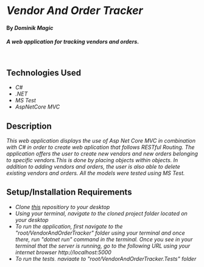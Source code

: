 # _Vendor And Order Tracker_

#### By _**Dominik Magic**_

#### _A web application for tracking vendors and orders._<p>&nbsp;</p>  

## Technologies Used

* _C#_
* _.NET_
* _MS Test_
* _AspNetCore MVC_

## Description

_This web application displays the use of Asp Net Core MVC in combination with C# in order to create web aplication that follows RESTful Routing. The application offers the user to create new vendors and new orders belonging to specific vendors.This is done by placing objects within objects. In addition to adding vendors and orders, the user is also able to delete existing vendors and orders. All the models were tested using MS Test._

## Setup/Installation Requirements

* _Clone [this](https://github.com/dmagic1304/Vendor-and-Order-Tracker) repositiory to your desktop_
* _Using your terminal, navigate to the cloned project folder located on your desktop_
* _To run the application, first navigate to the "root/VendorAndOrderTracker" folder using your terminal and once there, run "dotnet run" command in the terminal. Once you see in your terminal that the server is running, go to the following URL using your internet browser http://localhost:5000_
* _To run the tests, navigate to "root/VendorAndOrderTracker.Tests" folder and run "dotnet restore" command in your terminal to install the MS Test framework. Once the install is completed, run "dotnet test" command in the terminal to run the tests._


## Known Bugs

* _No known bugs at this time_

## License

[MIT](https://choosealicense.com/licenses/mit/)

Copyright (c) _2022_ _Dominik Magic_

Permission is hereby granted, free of charge, to any person obtaining a copy
of this software and associated documentation files (the "Software"), to deal
in the Software without restriction, including without limitation the rights
to use, copy, modify, merge, publish, distribute, sublicense, and/or sell
copies of the Software, and to permit persons to whom the Software is
furnished to do so, subject to the following conditions:

The above copyright notice and this permission notice shall be included in all
copies or substantial portions of the Software.

THE SOFTWARE IS PROVIDED "AS IS", WITHOUT WARRANTY OF ANY KIND, EXPRESS OR
IMPLIED, INCLUDING BUT NOT LIMITED TO THE WARRANTIES OF MERCHANTABILITY,
FITNESS FOR A PARTICULAR PURPOSE AND NONINFRINGEMENT. IN NO EVENT SHALL THE
AUTHORS OR COPYRIGHT HOLDERS BE LIABLE FOR ANY CLAIM, DAMAGES OR OTHER
LIABILITY, WHETHER IN AN ACTION OF CONTRACT, TORT OR OTHERWISE, ARISING FROM,
OUT OF OR IN CONNECTION WITH THE SOFTWARE OR THE USE OR OTHER DEALINGS IN THE
SOFTWARE.